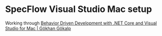 # SpecFlow Visual Studio Mac setup

Working through [Behavior Driven Development with .NET Core and Visual Studio for Mac | Gökhan Gökalp](https://www.gokhan-gokalp.com/en/behavior-driven-development-with-dotnet-net-core-and-visual-studio-for-mac/)
